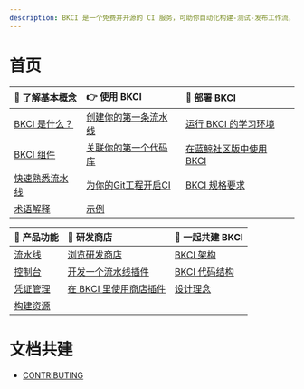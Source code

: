 ```yaml
---
description: BKCI 是一个免费并开源的 CI 服务，可助你自动化构建-测试-发布工作流，持续、快速、高质量地交付你的产品。
---
```


# 首页


| 🐤 了解基本概念 | 👉 使用 BKCI | 🚀 部署 BKCI |
| :--- | :--- | :--- |
| [BKCI 是什么？](overview/what-is-bkci.md) | [创建你的第一条流水线](tutorials/create-first-pipeline.md) | [运行 BKCI 的学习环境](setup/run-bkci-in-one-docker.md) |
| [BKCI 组件](overview/components.md) | [关联你的第一个代码库](tutorials/link-first-repo.md) | [在蓝鲸社区版中使用 BKCI](setup/run-bkci-in-prod/on-bkce.md) |
| [快速熟悉流水线](overview/learn-pipeline-in-5-min.md) | [为你的Git工程开启CI](tutorials/enable-git-ci.md) | [BKCI 规格要求](setup/system-requirements/) |
| [术语解释](overview/terminology/) | [示例](tutorials/examples/) |  |

| 📔 产品功能 | 🏪 研发商店 | 🤝 一起共建 BKCI |
| :--- | :--- | :--- |
| [流水线](services/pipelines/) | [浏览研发商店](store/store-home.md) | [BKCI 架构](contribute/architecture.md) |
| [控制台](services/console.md) | [开发一个流水线插件](store/plugins/create-plugin/) | [BKCI 代码结构](contribute/code-framework.md) |
| [凭证管理](services/ticket.md) | [在 BKCI 里使用商店插件](store/plugins/upload-plugin.md) | [设计理念](contribute/design.md) |
| [构建资源](services/pools/) |  |  |

# 文档共建

* [CONTRIBUTING](contribute/document.md)
